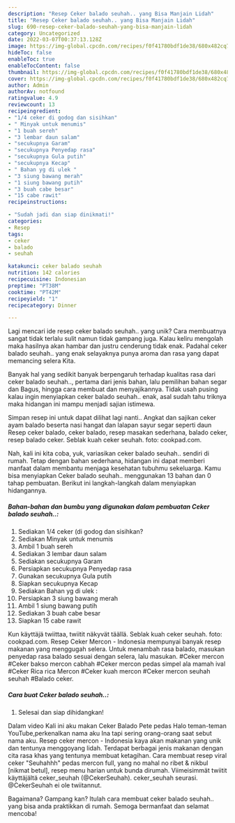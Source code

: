```yaml
---
description: "Resep Ceker balado seuhah.. yang Bisa Manjain Lidah"
title: "Resep Ceker balado seuhah.. yang Bisa Manjain Lidah"
slug: 690-resep-ceker-balado-seuhah-yang-bisa-manjain-lidah
category: Uncategorized
date: 2022-03-07T00:37:13.128Z
image: https://img-global.cpcdn.com/recipes/f0f41780bdf1de38/680x482cq70/ceker-balado-seuhah-foto-resep-utama.jpg
hideToc: false
enableToc: true
enableTocContent: false
thumbnail: https://img-global.cpcdn.com/recipes/f0f41780bdf1de38/680x482cq70/ceker-balado-seuhah-foto-resep-utama.jpg
cover: https://img-global.cpcdn.com/recipes/f0f41780bdf1de38/680x482cq70/ceker-balado-seuhah-foto-resep-utama.jpg
author: Admin
authorAv: notfound
ratingvalue: 4.9
reviewcount: 13
recipeingredient:
- "1/4 ceker di godog dan sisihkan"
- " Minyak untuk menumis"
- "1 buah sereh"
- "3 lembar daun salam"
- "secukupnya Garam"
- "secukupnya Penyedap rasa"
- "secukupnya Gula putih"
- "secukupnya Kecap"
- " Bahan yg di ulek "
- "3 siung bawang merah"
- "1 siung bawang putih"
- "3 buah cabe besar"
- "15 cabe rawit"
recipeinstructions:

- "Sudah jadi dan siap dinikmati!"
categories:
- Resep
tags:
- ceker
- balado
- seuhah

katakunci: ceker balado seuhah 
nutrition: 142 calories
recipecuisine: Indonesian
preptime: "PT38M"
cooktime: "PT42M"
recipeyield: "1"
recipecategory: Dinner

---
```





Lagi mencari ide resep ceker balado seuhah.. yang unik? Cara membuatnya sangat tidak terlalu sulit namun tidak gampang juga. Kalau keliru mengolah maka hasilnya akan hambar dan justru cenderung tidak enak. Padahal ceker balado seuhah.. yang enak selayaknya punya aroma dan rasa yang dapat memancing selera Kita.





Banyak hal yang sedikit banyak berpengaruh terhadap kualitas rasa dari ceker balado seuhah.., pertama dari jenis bahan, lalu pemilihan bahan segar dan Bagus, hingga cara membuat dan menyajikannya. Tidak usah pusing kalau ingin menyiapkan ceker balado seuhah.. enak,      asal sudah tahu triknya maka hidangan ini mampu menjadi sajian istimewa.














Simpan resep ini untuk dapat dilihat lagi nanti.. Angkat dan sajikan ceker ayam balado beserta nasi hangat dan lalapan sayur segar seperti daun Resep ceker balado, ceker balado, resep masakan sederhana, balado ceker, resep balado ceker. Seblak kuah ceker seuhah. foto: cookpad.com.






Nah, kali ini kita coba, yuk, variasikan ceker balado seuhah.. sendiri di rumah. Tetap dengan bahan sederhana, hidangan ini dapat memberi manfaat dalam membantu menjaga kesehatan tubuhmu sekeluarga. Kamu bisa menyiapkan Ceker balado seuhah.. menggunakan 13 bahan dan 0 tahap pembuatan. Berikut ini langkah-langkah dalam menyiapkan hidangannya.

<!--inarticleads1-->

##### Bahan-bahan dan bumbu yang digunakan dalam pembuatan Ceker balado seuhah..:

1. Sediakan 1/4 ceker (di godog dan sisihkan?
1. Sediakan  Minyak untuk menumis
1. Ambil 1 buah sereh
1. Sediakan 3 lembar daun salam
1. Sediakan secukupnya Garam
1. Persiapkan secukupnya Penyedap rasa
1. Gunakan secukupnya Gula putih
1. Siapkan secukupnya Kecap
1. Sediakan  Bahan yg di ulek :
1. Persiapkan 3 siung bawang merah
1. Ambil 1 siung bawang putih
1. Sediakan 3 buah cabe besar
1. Siapkan 15 cabe rawit


Kun käyttäjä twiittaa, twiitit näkyvät täällä. Seblak kuah ceker seuhah. foto: cookpad.com. Resep Ceker Mercon - Indonesia mempunyai banyak resep makanan yang menggugah selera. Untuk menambah rasa balado, masukan penyedap rasa balado sesuai dengan selera, lalu masukan. #Ceker mercon #Ceker bakso mercon cabhah #Ceker mercon pedas simpel ala mamah ival #Ceker Rica rica Mercon #Ceker kuah mercon #Ceker mercon seuhah seuhah #Balado ceker. 

<!--inarticleads2-->

##### Cara buat Ceker balado seuhah..:


1. Selesai dan siap dihidangkan!

Dalam video Kali ini aku makan Ceker Balado Pete pedas Halo teman-teman YouTube,perkenalkan nama aku Ina tapi sering orang-orang saat sebut nama aku. Resep ceker mercon - Indonesia kaya akan makanan yang unik dan tentunya menggoyang lidah. Terdapat berbagai jenis makanan dengan cita rasa khas yang tentunya membuat ketagihan. Cara membuat resep viral ceker &#34;Seuhahhh&#34; pedas mercon full, yang no mahal no ribet &amp; nikbul [nikmat betul], resep menu harian untuk bunda dirumah. Viimeisimmät twiitit käyttäjältä ceker_seuhah (@CekerSeuhah). ceker_seuhah seurasi. @CekerSeuhah ei ole twiitannut. 

Bagaimana? Gampang kan? Itulah cara membuat ceker balado seuhah.. yang bisa anda praktikkan di rumah. Semoga bermanfaat dan selamat mencoba!

